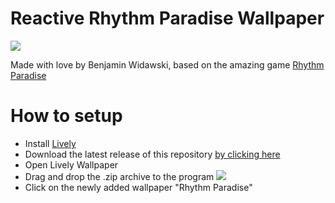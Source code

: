 # Reactive Rhythm Paradise Wallpaper
![](img/demo.gif)

Made with love by Benjamin Widawski, based on the amazing game [Rhythm Paradise](https://www.youtube.com/watch?v=AWUML0lvSFk)

# How to setup
- Install [Lively](https://github.com/rocksdanister/lively#download)
- Download the latest release of this repository [by clicking here](https://github.com/Pimeko/RhythmParadiseLively/releases/download/1.0/RhythmParadiseLively.zip)
- Open Lively Wallpaper
- Drag and drop the .zip archive to the program
![](img/tuto_lively.gif)
- Click on the newly added wallpaper "Rhythm Paradise"
